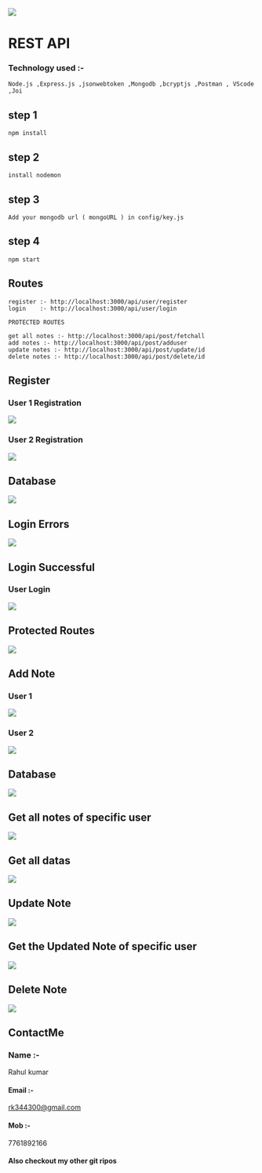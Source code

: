 <img src="https://raw.githubusercontent.com/Rk344300/REST-API/master/images3/0.jpg" > 

# REST API 
### Technology used :- 
	Node.js ,Express.js ,jsonwebtoken ,Mongodb ,bcryptjs ,Postman , VScode ,Joi

## step 1 
    npm install 
## step 2 
    install nodemon 
## step 3 
    Add your mongodb url ( mongoURL ) in config/key.js 
## step 4 
    npm start 
    
    
## Routes 
    register :- http://localhost:3000/api/user/register 
    login    :- http://localhost:3000/api/user/login 
    
    PROTECTED ROUTES
    
    get all notes :- http://localhost:3000/api/post/fetchall 
    add notes :- http://localhost:3000/api/post/adduser  
    update notes :- http://localhost:3000/api/post/update/id 
    delete notes :- http://localhost:3000/api/post/delete/id
   
   
   


##  Register

### User 1 Registration
<img src="https://raw.githubusercontent.com/Rk344300/REST-API/master/images3/1.PNG" > 

### User 2 Registration
<img src="https://raw.githubusercontent.com/Rk344300/REST-API/master/images3/1.1.png" > 


##  Database 
<img src="https://raw.githubusercontent.com/Rk344300/REST-API/master/images3/1.2.png" >


##  Login Errors
<img src="https://raw.githubusercontent.com/Rk344300/REST-API/master/images3/2.png" >


##  Login Successful

### User Login
<img src="https://raw.githubusercontent.com/Rk344300/REST-API/master/images3/2.1.png" >




##  Protected Routes
<img src="https://raw.githubusercontent.com/Rk344300/REST-API/master/images3/3.png" >

##  Add Note

### User 1 
<img src="https://raw.githubusercontent.com/Rk344300/REST-API/master/images3/3.1.png" >


### User 2 
<img src="https://raw.githubusercontent.com/Rk344300/REST-API/master/images3/3.2.png" >

##  Database 

<img src="https://raw.githubusercontent.com/Rk344300/REST-API/master/images3/3.3.png" >


##  Get all notes of specific user 

<img src="https://raw.githubusercontent.com/Rk344300/REST-API/master/images3/6.png" >

##  Get all datas
<img src="https://raw.githubusercontent.com/Rk344300/REST-API/master/images3/4.png" >


##  Update Note
<img src="https://raw.githubusercontent.com/Rk344300/REST-API/master/images3/7.png" >

## Get the Updated Note of specific user
<img src="https://raw.githubusercontent.com/Rk344300/REST-API/master/images3/7.1.png" >

## Delete Note 
<img src="https://raw.githubusercontent.com/Rk344300/REST-API/master/images3/5.png" >





## ContactMe

###  Name :- 
  Rahul kumar
#### Email :-
  rk344300@gmail.com
#### Mob :- 
  7761892166
  
#### Also checkout my other git ripos
